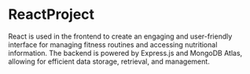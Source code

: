 # ReactProject
 React is used in the frontend to create an engaging and user-friendly interface for managing fitness routines and accessing nutritional information. The backend is powered by Express.js and MongoDB Atlas, allowing for efficient data storage, retrieval, and management. 
